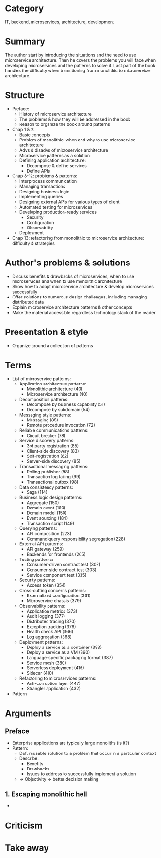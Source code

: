 # Category
IT, backend, microservices, architecture, development

# Summary
The author start by introducing the situations and the need to use microservice architecture.
Then he covers the problems you will face when developing microservices and the patterns to solve it.
Last part of the book handles the difficulty when transitioning from monolithic to microservice architecture.

# Structure
- Preface:
  - History of microservice architecture
  - The problems & how they will be addressed in the book
  - Reason to organize the book around patterns
- Chap 1 & 2:
  - Basic concepts
  - Problem of monolithic, when and why to use microservice architecture
  - Advs & disadvs of microservice architecture
  - Microservice patterns as a solution
  - Defining application architecture:
    - Decompose & define services
    - Define APIs
- Chap 3-12: problems & patterns:
  - Interprocess communication
  - Managing transactions
  - Designing business logic
  - Implementing queries
  - Designing external APIs for various types of client
  - Automated testing for microservices
  - Developing production-ready services:
    - Security
    - Configuration
    - Observability
  - Deployment
- Chap 13: refactoring from monolithic to microservice architecture: difficulty & strategies

# Author's problems & solutions
- Discuss benefits & drawbacks of microservices, when to use microservices and when to use monolithic architecture
- Show how to adopt microservice architecture & develop microservices successfully
- Offer solutions to numerous design challenges, including managing distributed data
- Explain microservice architecture patterns & other concepts
- Make the material accessible regardless technology stack of the reader

# Presentation & style
- Organize around a collection of patterns

# Terms
- List of microservice patterns:
  - Application architecture patterns:
    - Monolithic architecture (40)
    - Microservice architecture (40)
  - Decomposition patterns:
    - Decompose by business capability (51)
    - Decompose by subdomain (54)
  - Messaging style patterns:
    - Messaging (85)
    - Remote procedure invocation (72)
  - Reliable communications patterns:
    - Circuit breaker (78)
  - Service discovery patterns:
    - 3rd party registration (85)
    - Client-side discovery (83)
    - Self-registration (82)
    - Server-side discovery (85)
  - Transactional messaging patterns:
    - Polling publisher (98)
    - Transaction log tailing (99)
    - Transactional outbox (98)
  - Data consistency patterns:
    - Saga (114)
  - Business logic design patterns:
    - Aggregate (150)
    - Domain event (160)
    - Domain model (150)
    - Event sourcing (184)
    - Transaction script (149)
  - Querying patterns:
    - API composition (223)
    - Command query responsibility segregation (228)
  - External API patterns:
    - API gateway (259)
    - Backends for frontends (265)
  - Testing patterns:
    - Consumer-driven contract test (302)
    - Consumer-side contract test (303)
    - Service component test (335)
  - Security patterns:
    - Access token (354)
  - Cross-cutting concerns patterns:
    - Externalized configuration (361)
    - Microservice chassis (379)
  - Observability patterns:
    - Application metrics (373)
    - Audit logging (377)
    - Distributed tracing (370)
    - Exception tracking (376)
    - Health check API (366)
    - Log aggregation (368)
  - Deployment patterns:
    - Deploy a service as a container (393)
    - Deploy a service as a VM (390)
    - Language-specific packaging format (387)
    - Service mesh (380)
    - Serverless deployment (416)
    - Sidecar (410)
  - Refactoring to microservices patterns:
    - Anti-corruption layer (447)
    - Strangler application (432)
- Pattern

# Arguments
## Preface
- Enterprise applications are typically large monoliths (is it?)
- Pattern:
  - Def: reusable solution to a problem that occur in a particular context
  - Describe:
    - Benefits
    - Drawbacks
    - Issues to address to successfully implement a solution
  - -> Objectivity -> better decision making

## 1. Escaping monolithic hell
- 

# Criticism

# Take away
